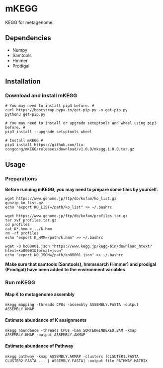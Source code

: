 # mKEGG

KEGG for metagenome.

## Dependencies

* Numpy
* Samtools
* Hmmer
* Prodigal

## Installation

### Download and install mKEGG

```shell
# You may need to install pip3 before. #
curl https://bootstrap.pypa.io/get-pip.py -o get-pip.py
python3 get-pip.py

# You may need to install or upgrade setuptools and wheel using pip3 before. #
pip3 install --upgrade setuptools wheel

# Install mKEGG #
pip3 install https://github.com/liu-congcong/mKEGG/releases/download/v1.0.0/mkegg.1.0.0.tar.gz
```

## Usage

### Preparations

**Before running mKEGG, you may need to prepare some files by yourself.**

```shell
wget https://www.genome.jp/ftp/db/kofam/ko_list.gz
gunzip ko_list.gz
echo "export KO_LIST=/path/ko_list" >> ~/.bashrc
```

```shell
wget https://www.genome.jp/ftp/db/kofam/profiles.tar.gz
tar xvf profiles.tar.gz
cd profiles
cat K*.hmm > ../k.hmm
rm -rf profiles
echo "export K_HMM=/path/k.hmm" >> ~/.bashrc
```

```shell
wget -O ko00001.json "https://www.kegg.jp/kegg-bin/download_htext?htext=ko00001&format=json"
echo "export KO_JSON=/path/ko00001.json" >> ~/.bashrc
```

**Make sure that samtools (Samtools), hmmsearch (Hmmer) and prodigal (Prodigal) have been added to the environment variables.**

### Run mKEGG

#### Map K to metagenome assembly

```shell
mkegg mapping -threads CPUs -assembly ASSEMBLY.FASTA -output ASSEMBLY.KMAP
```

#### Estimate abundance of K assignments

```shell
mkegg abundance -threads CPUs -bam SORTED&INDEXED.BAM -kmap ASSEMBLY.KMAP -output ASSEMBLY.AKMAP
```

#### Estimate abundance of Pathway

```shell
mkegg pathway -kmap ASSEMBLY.AKMAP -clusters [CLSUTER1.FASTA CLUSTER2.FASTA ... | ASSEMBLY.FASTA] -output file PATHWAY.MATRIX
```
